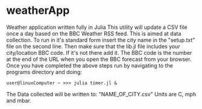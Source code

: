 # weatherApp
Weather application written fully in Julia
This utility will update a CSV file once a day based on the BBC Weather RSS feed. This is aimed at data collection.
To run in it's standard form insert the city name in the "setup.txt" file on the second line. 
Then make sure that the lib.jl file includes your city/location BBC code. If it's not there add it. The BBC code is the number at the end of the URL when you open the BBC forecast from your browser.
Once you have completed the above steps run by navigating to the programs directory and doing:
```shell
user@linuxComputer ~ >>> julia timer.jl &
```
The Data collected will be written to: "NAME_OF_CITY.csv"
Units are C, mph and mbar.
